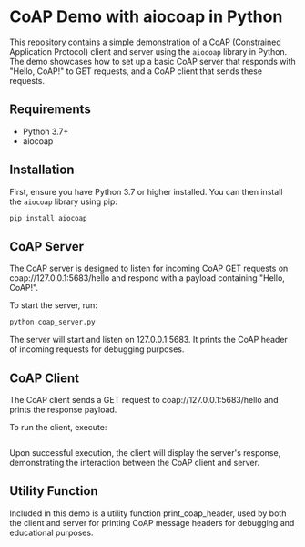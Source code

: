 # CoAP Demo with aiocoap in Python

This repository contains a simple demonstration of a CoAP (Constrained Application Protocol) client and server using the `aiocoap` library in Python. The demo showcases how to set up a basic CoAP server that responds with "Hello, CoAP!" to GET requests, and a CoAP client that sends these requests.

## Requirements

- Python 3.7+
- aiocoap

## Installation

First, ensure you have Python 3.7 or higher installed. You can then install the `aiocoap` library using pip:

```bash
pip install aiocoap
```

## CoAP Server
The CoAP server is designed to listen for incoming CoAP GET requests on coap://127.0.0.1:5683/hello and respond with a payload containing "Hello, CoAP!".

To start the server, run:

```bash
python coap_server.py
```

The server will start and listen on 127.0.0.1:5683. It prints the CoAP header of incoming requests for debugging purposes.

## CoAP Client
The CoAP client sends a GET request to coap://127.0.0.1:5683/hello and prints the response payload.

To run the client, execute:

```bash python coap_client.py
```
Upon successful execution, the client will display the server's response, demonstrating the interaction between the CoAP client and server.

## Utility Function
Included in this demo is a utility function print_coap_header, used by both the client and server for printing CoAP message headers for debugging and educational purposes.

